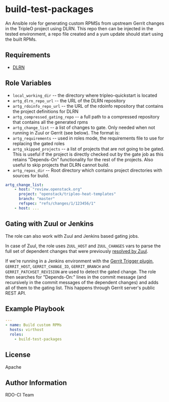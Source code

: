 build-test-packages
===================

An Ansible role for generating custom RPMSs from upstream Gerrit changes in the
TripleO project using DLRN. This repo then can be injected in the tested
environment, a repo file created and a yum update should start using the built
RPMs.

Requirements
------------

* [DLRN](https://github.com/openstack-packages/DLRN)

Role Variables
--------------

* `local_working_dir` -- the directory where tripleo-quickstart is located
* `artg_dlrn_repo_url` -- the URL of the DLRN repository
* `artg_rdoinfo_repo_url` -- the URL of the rdoinfo repository that contains
  the project definitions for DLRN
* `artg_compressed_gating_repo` -- a full path to a compressed repository that
  contains all the generated rpms
* `artg_change_list` -- a list of changes to gate. Only needed when not running
  in Zuul or Gerrit (see below). The format is:
* `artg_requirements` -- used in roles mode, the requirements file to use for
  replacing the gated roles
* `artg_skipped_projects` -- a list of projects that are not going to be gated.
  This is useful if the project is directly checked out by the gate job as this
  retains "Depends-On" functionality for the rest of the projects. Also useful
  to skip projects that DLRN cannot build.
* `artg_repos_dir` -- Root directory which contains project directories with
   sources for build.

```yaml
artg_change_list:
    - host: "review.openstack.org"
      project: "openstack/tripleo-heat-templates"
      branch: "master"
      refspec: "refs/changes/1/123456/1"
    - host: ...
```

Gating with Zuul or Jenkins
---------------------------

The role can also work with Zuul and Jenkins based gating jobs.

In case of Zuul, the role uses `ZUUL_HOST` and `ZUUL_CHANGES` vars to parse the
full set of dependent changes that were previously
[resolved by Zuul](http://docs.openstack.org/infra/zuul/gating.html#cross-repository-dependencies).

If we're running in a Jenkins environment with the
[Gerrit Trigger plugin](https://wiki.jenkins-ci.org/display/JENKINS/Gerrit+Trigger),
`GERRIT_HOST`, `GERRIT_CHANGE_ID`, `GERRIT_BRANCH` and
`GERRIT_PATCHSET_REVISION` are used to detect the gated change. The role then
searches for "Depends-On:" lines in the commit message (and recursively in the
commit messages of the dependent changes) and adds all of them to the gating
list. This happens through Gerrit server's public REST API.

Example Playbook
----------------

```yaml
---
- name: Build custom RPMs
  hosts: virthost
  roles:
    - build-test-packages
```

License
-------

Apache

Author Information
------------------

RDO-CI Team
